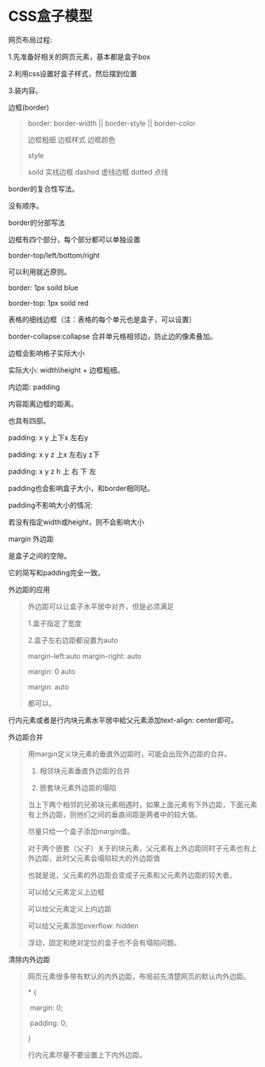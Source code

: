 # CSS盒子模型

网页布局过程:

1.先准备好相关的网页元素，基本都是盒子box

2.利用css设置好盒子样式，然后摆到位置

3.装内容。



边框(border)

>border: border-width || border-style || border-color
>
>边框粗细 边框样式 边框颜色
>
> 
>
>style 
>
>soild 实线边框 dashed 虚线边框 dotted 点线 



border的复合性写法。

没有顺序。



border的分部写法

边框有四个部分，每个部分都可以单独设置

border-top/left/bottom/right

可以利用就近原则。

border: 1px soild blue

border-top: 1px soild red



表格的细线边框（注：表格的每个单元也是盒子，可以设置）

border-collapse:collapse 合并单元格相邻边，防止边的像素叠加。



边框会影响格子实际大小

实际大小: width\height + 边框粗细。



内边距: padding 

内容距离边框的距离。

也具有四部。

padding: x y 上下x 左右y

padding: x y z 上x 左右y z下

padding: x y z h 上 右 下 左

padding也会影响盒子大小，和border相同哒。



padding不影响大小的情况:

若没有指定width或height，则不会影响大小



margin 外边距

是盒子之间的空隙。

它的简写和padding完全一致。



外边距的应用

>外边距可以让盒子水平居中对齐，但是必须满足
>
>1.盒子指定了宽度
>
>2.盒子左右边距都设置为auto
>
>margin-left:auto margin-right: auto
>
>margin: 0 auto
>
>margin: auto
>
>都可以。



行内元素或者是行内块元素水平居中給父元素添加text-align: center即可。



外边距合并

>用margin定义块元素的垂直外边距时，可能会出现外边距的合并。
>
> 
>
>1. 相邻块元素垂直外边距的合并
>
>2. 嵌套块元素外边距的塌陷
>
>   当上下两个相邻的兄弟块元素相遇时，如果上面元素有下外边距，下面元素有上外边距，则他们之间的垂直间距是两者中的较大值。
>
>   尽量只给一个盒子添加margin值。
>
>   对于两个嵌套（父子）关于的块元素，父元素有上外边距同时子元素也有上外边距，此时父元素会塌陷较大的外边距值
>
>   也就是说，父元素的外边距会变成子元素和父元素外边距的较大者。
>
>   可以给父元素定义上边框
>
>   可以给父元素定义上内边距
>
>   可以给父元素添加overflow: hidden
>
>   浮动，固定和绝对定位的盒子也不会有塌陷问题。



清除内外边距

>网页元素很多带有默认的内外边距，布局前先清楚网页的默认内外边距。
>
>\* {
>
>​	margin: 0;
>
>​	padding: 0;
>
>}
>
>行内元素尽量不要设置上下内外边距。